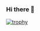 ### Hi there 👋

<!--
**liuyuzhenn/liuyuzhenn** is a ✨ _special_ ✨ repository because its `README.md` (this file) appears on your GitHub profile.

Here are some ideas to get you started:

- 🔭 I’m currently working on ...
- 🌱 I’m currently learning ...
- 👯 I’m looking to collaborate on ...
- 🤔 I’m looking for help with ...
- 💬 Ask me about ...
- 📫 How to reach me: ...
- 😄 Pronouns: ...
- ⚡ Fun fact: ...
-->

[![trophy](https://github-profile-trophy.vercel.app/?username=liuyuzhenn&theme=flat&title=MultiLanguage,Joined2020,Commit)](https://github.com/ryo-ma/github-profile-trophy)

<!-- ![liuyuzhenn's github stats](https://github-readme-stats.vercel.app/api?username=liuyuzhenn&show_icons=true&title_color=fff&icon_color=79ff97&text_color=9f9f9f&bg_color=151515) -->
